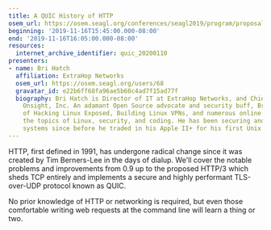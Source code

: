 ```yaml
---
title: A QUIC History of HTTP
osem_url: https://osem.seagl.org/conferences/seagl2019/program/proposals/615
beginning: '2019-11-16T15:45:00.000-08:00'
end: '2019-11-16T16:05:00.000-08:00'
resources:
  internet_archive_identifier: quic_20200110
presenters:
- name: Bri Hatch
  affiliation: ExtraHop Networks
  osem_url: https://osem.seagl.org/users/68
  gravatar_id: e22b6ff68fa96ae5b60c4ad7f15ad77f
  biography: Bri Hatch is Director of IT at ExtraHop Networks, and Chief Hacker at
    Onsight, Inc. An adamant Open Source advocate and security buff, Bri is the author
    of Hacking Linux Exposed, Building Linux VPNs, and numerous online articles on
    the topics of Linux, security, and coding. He has been securing and breaking into
    systems since before he traded in his Apple II+ for his first Unix system.
---
```


HTTP, first defined in 1991, has undergone radical change since it was created by Tim Berners-Lee in the days of dialup. We'll cover the notable problems and improvements from 0.9 up to the proposed HTTP/3 which sheds TCP entirely and implements a secure and highly performant TLS-over-UDP protocol known as QUIC.

No prior knowledge of HTTP or networking is required, but even those comfortable writing web requests at the command line will learn a thing or two.
